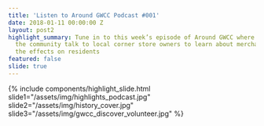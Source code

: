 ```yaml
---
title: 'Listen to Around GWCC Podcast #001'
date: 2018-01-11 00:00:00 Z
layout: post2
highlight_summary: Tune in to this week’s episode of Around GWCC where the youth in
  the community talk to local corner store owners to learn about merchandising and
  the effects on residents
featured: false
slide: true
---
```


{% include components/highlight_slide.html
    slide1="/assets/img/highlights_podcast.jpg"
    slide2="/assets/img/history_cover.jpg"
    slide3="/assets/img/gwcc_discover_volunteer.jpg"
%}
